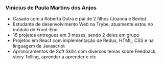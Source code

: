 ### Vinicius de Paula Martins dos Anjos
* Casado com a Roberta Dutra e pai de 2 filhos (Joanna e Bento)
* Estudante de desenvolvimento Web na Trybe, atuamente estou no módulo de Front-End
* 16 projetos entregues em 3 meses, sendo 2 deles em grupo
* Projetos em React com implementação de Redux, HTML, CSS e na linguagem de Javascript
* Aprimoramentos de Soft Skills com diversos temas sobre Feedback, story Telling, aprender a aprender e etc

